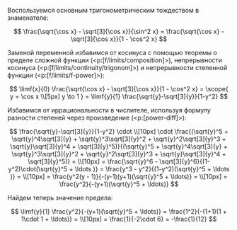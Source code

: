 Воспользуемся основным тригонометрическим тождеством в знаменателе:

$$ \frac{\sqrt{\cos x} - \sqrt[3]{\cos x}}{\sin^2 x} = \frac{\sqrt{\cos x} - \sqrt[3]{\cos x}}{1 - \cos^2 x} $$

Заменой переменной избавимся от косинуса с помощью теоремы о пределе сложной функции (<p:[f/limits/composition]>), непрерывности косинуса (<p:[f/limits/continuity/trigonom]>) и непрерывности степенной функции (<p:[f/limits/f-power]>):

$$ \limf{x}{0} \frac{\sqrt{\cos x} - \sqrt[3]{\cos x}}{1 - \cos^2 x} = \scope{ y = \cos x \\[5px] y \to 1 } = \limf{y}{1} \frac{\sqrt{y}-\sqrt[3]{y}}{1-y^2} $$

Избавимся от иррациональности в числителе, используя формулу разности степеней через произведение (<p:[power-diff]>):

$$ \frac{\sqrt{y}-\sqrt[3]{y}}{1-y^2} \cdot \\[10px] \cdot \frac{(\sqrt{y}^5 + \sqrt{y}^4\sqrt[3]{y} + \sqrt{y}^3\sqrt[3]{y}^2 + \sqrt{y}^2\sqrt[3]{y}^3 + \sqrt{y}\sqrt[3]{y}^4 + \sqrt[3]{y}^5)}{(\sqrt{y}^5 + \sqrt{y}^4\sqrt[3]{y} + \sqrt{y}^3\sqrt[3]{y}^2 + \sqrt{y}^2\sqrt[3]{y}^3 + \sqrt{y}\sqrt[3]{y}^4 + \sqrt[3]{y}^5)} = \\[10px] = \frac{\sqrt{y}^6 - \sqrt[3]{y}^6}{(1-y^2)\cdot(\sqrt{y}^5 + \ldots )} = \frac{y^3 - y^2}{(1-y^2)(\sqrt{y}^5 + \ldots )} = \\[10px] = \frac{y^2(y - 1)}{-(y-1)(y+1)(\sqrt{y}^5 + \ldots)} = \\[10px] = \frac{y^2}{-(y+1)(\sqrt{y}^5 + \ldots)} $$

Найдем теперь значение предела:

$$ \limf{y}{1} \frac{y^2}{-(y+1)(\sqrt{y}^5 + \ldots)} = \frac{1^2}{-(1+1)(1 + 1\cdot 1 + \ldots)} = \\[10px] = \frac{1}{-2\cdot 6} = -\frac{1}{12} $$